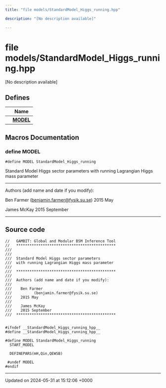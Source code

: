 ```yaml
---
title: "file models/StandardModel_Higgs_running.hpp"

description: "[No description available]"

---
```


# file models/StandardModel_Higgs_running.hpp

[No description available]

## Defines

|                | Name           |
| -------------- | -------------- |
|  | **[MODEL](/documentation/code/files/standardmodel__higgs__running_8hpp/#define-model)**  |




## Macros Documentation

### define MODEL

```
#define MODEL StandardModel_Higgs_running
```


Standard Model Higgs sector parameters with running Lagrangian Higgs mass parameter



------------------

Authors (add name and date if you modify):

Ben Farmer ([benjamin.farmer@fysik.su.se](mailto:benjamin.farmer@fysik.su.se)) 2015 May

James McKay 2015 September 

------------------


## Source code

```
//   GAMBIT: Global and Modular BSM Inference Tool
//   *********************************************
///
///
///  Standard Model Higgs sector parameters
///  with running Lagrangian Higgs mass parameter
///
///  *********************************************
///
///  Authors (add name and date if you modify):
///
///    Ben Farmer
///          (benjamin.farmer@fysik.su.se)
///    2015 May
///
///    James McKay
///    2015 September
///  *********************************************


#ifndef __StandardModel_Higgs_running_hpp__
#define __StandardModel_Higgs_running_hpp__

#define MODEL StandardModel_Higgs_running
  START_MODEL

  DEFINEPARS(mH,Qin,QEWSB)

 #undef MODEL
#endif
```


-------------------------------

Updated on 2024-05-31 at 15:12:06 +0000
